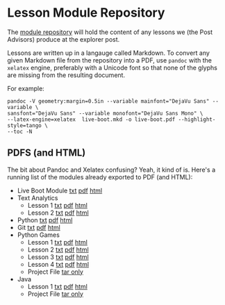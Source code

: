 Lesson Module Repository
========================

The [module repository](https://github.com/cyberpost500/modules/) will hold the
content of any lessons we (the Post Advisors) produce at the explorer post.

Lessons are written up in a langauge called Markdown.  To convert any given
Markdown file from the repository into a PDF, use `pandoc` with the `xelatex`
engine, preferably with a Unicode font so that none of the glyphs are missing
from the resulting document.

For example:

    pandoc -V geometry:margin=0.5in --variable mainfont="DejaVu Sans" --variable \
    sansfont="DejaVu Sans" --variable monofont="DejaVu Sans Mono" \
    --latex-engine=xelatex  live-boot.mkd -o live-boot.pdf --highlight-style=tango \
    --toc -N

PDFS (and HTML)
---------------
The bit about Pandoc and Xelatex confusing?  Yeah, it kind of is.  Here's a
running list of the modules already exported to PDF (and HTML):

* Live Boot Module [txt](live-boot/live-boot.mkd) [pdf](live-boot/live-boot.pdf) [html](live-boot/live-boot.html)
* Text Analytics
    + Lesson 1 [txt](text-analytics/lesson-01/lesson-plan.md) [pdf](text-analytics/lesson-01/lesson-plan.pdf) [html](text-analytics/lesson-01/lesson-plan.html)
    + Lesson 2 [txt](text-analytics/lesson-02/lesson-plan.md) [pdf](text-analytics/lesson-02/lesson-plan.pdf) [html](text-analytics/lesson-02/lesson-plan.html)
* Python [txt](python/python.mkd) [pdf](python/python.pdf) [html](python/python.html)
* Git [txt](git/git.mkd) [pdf](git/git.pdf) [html](git/git.html)
* Python Games
    + Lesson 1 [txt](python-games/python-games.mkd) [pdf](python-games/python-games.pdf) [html](python-games/python-games.html)
    + Lesson 2 [txt](python-games/python-games-2.mkd) [pdf](python-games/python-games-2.pdf) [html](python-games/python-games-2.html)
    + Lesson 3 [txt](python-games/python-games-3.mkd) [pdf](python-games/python-games-3.pdf) [html](python-games/python-games-3.html)
    + Lesson 4 [txt](python-games/python-games-4.mkd) [pdf](python-games/python-games-4.pdf) [html](python-games/python-games-4.html)
    + Project File [tar only](python-games/project.tar)
* Java
    + Lesson 1 [txt](java/java.mkd) [pdf](java/java.html) [html](java/java.html)
    + Project File [tar only](java/java-project.tar)

